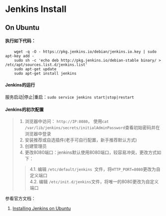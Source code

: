 Jenkins Install
=

On Ubuntu
--

#### **执行如下代码：**
```
    wget -q -O - https://pkg.jenkins.io/debian/jenkins.io.key | sudo apt-key add -
    sudo sh -c 'echo deb http://pkg.jenkins.io/debian-stable binary/ > /etc/apt/sources.list.d/jenkins.list'
    sudo apt-get update
    sudo apt-get install jenkins
```

#### **Jenkins的运行**

服务启动|停止|重启：`sudo service jenkins start|stop|restart`


#### **Jenkins的初次配置**

> 1. 浏览器中访问： `http://IP:8080`， 使用`cat /var/lib/jenkins/secrets/initialAdminPassword`查看初始密码并在浏览器中登录 
> 2. 安装推荐或自选插件(老手可自行配置，新手推荐默认方式)
> 3. 创建管理员
> 4. 更改8080端口：jenkins默认使用8080端口，较容易冲突，更改方式如下：
>> 4.1. 编辑 `/etc/default/jenkins `文件，将`HTTP_PORT=8080`更改为自定义端口  
>> 4.2. 编辑 `/etc/init.d/jenkins`文件，将唯一的8080更改为自定义端口
        
参看官方文档：
1. [Installing Jenkins on Ubuntu][1]

[1]:https://wiki.jenkins.io/display/JENKINS/Installing+Jenkins+on+Ubuntu
